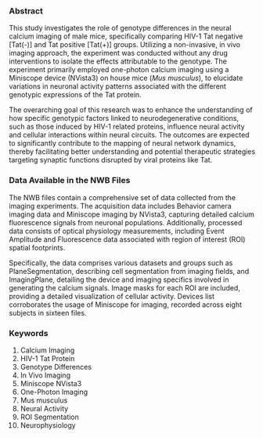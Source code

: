 ### Abstract

This study investigates the role of genotype differences in the neural calcium imaging of male mice, specifically comparing HIV-1 Tat negative [Tat(-)] and Tat positive [Tat(+)] groups. Utilizing a non-invasive, in vivo imaging approach, the experiment was conducted without any drug interventions to isolate the effects attributable to the genotype. The experiment primarily employed one-photon calcium imaging using a Miniscope device (NVista3) on house mice (_Mus musculus_), to elucidate variations in neuronal activity patterns associated with the different genotypic expressions of the Tat protein.

The overarching goal of this research was to enhance the understanding of how specific genotypic factors linked to neurodegenerative conditions, such as those induced by HIV-1 related proteins, influence neural activity and cellular interactions within neural circuits. The outcomes are expected to significantly contribute to the mapping of neural network dynamics, thereby facilitating better understanding and potential therapeutic strategies targeting synaptic functions disrupted by viral proteins like Tat.

### Data Available in the NWB Files

The NWB files contain a comprehensive set of data collected from the imaging experiments. The acquisition data includes Behavior camera imaging data and Miniscope imaging by NVista3, capturing detailed calcium fluorescence signals from neuronal populations. Additionally, processed data consists of optical physiology measurements, including Event Amplitude and Fluorescence data associated with region of interest (ROI) spatial footprints.

Specifically, the data comprises various datasets and groups such as PlaneSegmentation, describing cell segmentation from imaging fields, and ImagingPlane, detailing the device and imaging specifics involved in generating the calcium signals. Image masks for each ROI are included, providing a detailed visualization of cellular activity. Devices list corroborates the usage of Miniscope for imaging, recorded across eight subjects in sixteen files.

### Keywords

1. Calcium Imaging
2. HIV-1 Tat Protein
3. Genotype Differences
4. In Vivo Imaging
5. Miniscope NVista3
6. One-Photon Imaging
7. Mus musculus
8. Neural Activity
9. ROI Segmentation
10. Neurophysiology
